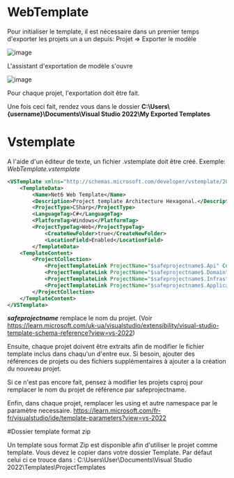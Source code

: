 # WebTemplate

Pour initialiser le template, il est nécessaire dans un premier temps d'exporter les projets un a un
depuis: Projet => Exporter le modèle

![image](https://user-images.githubusercontent.com/6765644/194651110-877c6528-637e-4d70-94f6-263937b8ade3.png)

L'assistant d'exportation de modèle s'ouvre

![image](https://user-images.githubusercontent.com/6765644/194651405-6a5c9142-c183-491b-a1bc-b0fbcfbdc493.png)

Pour chaque projet, l'exportation doit être fait.

Une fois ceci fait, rendez vous dans le dossier **C:\Users\\{username}\Documents\Visual Studio 2022\My Exported Templates**

# Vstemplate

A l'aide d'un éditeur de texte, un fichier .vstemplate doit être créé.
Exemple: *WebTemplate.vstemplate*

```xml
<VSTemplate xmlns="http://schemas.microsoft.com/developer/vstemplate/2005" Version="3.0.0" Type="ProjectGroup">
	<TemplateData>
		<Name>Net6 Web Template</Name>
		<Description>Project template Architecture Hexagonal.</Description>
		<ProjectType>CSharp</ProjectType>
		<LanguageTag>C#</LanguageTag>
		<PlatformTag>Windows</PlatformTag>
		<ProjectTypeTag>Web</ProjectTypeTag>
			<CreateNewFolder>true</CreateNewFolder>
			<LocationField>Enabled</LocationField>
		</TemplateData>
	<TemplateContent>
		<ProjectCollection>
			<ProjectTemplateLink ProjectName="$safeprojectname$.Api" CopyParameters="true">WebTemplate.API\MyTemplate.vstemplate</ProjectTemplateLink>
			<ProjectTemplateLink ProjectName="$safeprojectname$.Domain" CopyParameters="true">WebTemplate.Domain\MyTemplate.vstemplate</ProjectTemplateLink>
			<ProjectTemplateLink ProjectName="$safeprojectname$.Infrastructure"     CopyParameters="true">WebTemplate.Infrastructure\MyTemplate.vstemplate</ProjectTemplateLink>
			<ProjectTemplateLink ProjectName="$safeprojectname$.Application" CopyParameters="true">WebTemplate.Application\MyTemplate.vstemplate</ProjectTemplateLink>
		</ProjectCollection>			
	</TemplateContent>
</VSTemplate>
```

**$safeprojectname$** remplace le nom du projet. (Voir https://learn.microsoft.com/uk-ua/visualstudio/extensibility/visual-studio-template-schema-reference?view=vs-2022)

Ensuite, chaque projet doivent être extraits afin de modifier le fichier template inclus dans chaqu'un d'entre eux.
Si besoin, ajouter des références de projets ou des fichiers supplémentaires à ajouter a la création du nouveau projet.

Si ce n'est pas encore fait, pensez à modifier les projets csproj pour remplacer le nom du projet de référence par safeprojectname.

Enfin, dans chaque projet, remplacer les using et autre namespace par le paramètre necessaire.
https://learn.microsoft.com/fr-fr/visualstudio/ide/template-parameters?view=vs-2022

#Dossier template format zip

Un template sous format Zip est disponible afin d'utiliser le projet comme template.
Vous devez le copier dans votre dossier Template.
Par défaut celui ci ce trouce dans : C:\Users\User\Documents\Visual Studio 2022\Templates\ProjectTemplates
